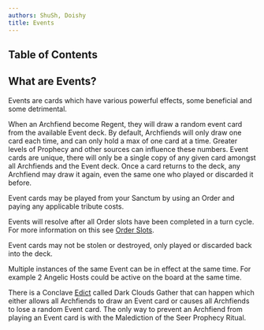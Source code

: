 ```yaml
---
authors: ShuSh, Doishy
title: Events
---
```


## Table of Contents

## What are Events?

Events are cards which have various powerful effects, some beneficial and some
detrimental.

When an Archfiend become Regent, they will draw a random event card
from the available Event deck. By default, Archfiends will only draw one card
each time, and can only hold a max of one card at a time. Greater levels of
Prophecy and other sources can influence these numbers. Event cards are unique,
there will only be a single copy of any given card amongst all Archfiends and
the Event deck. Once a card returns to the deck, any Archfiend may draw it
again, even the same one who played or discarded it before.

Event cards may be played from your Sanctum by using an Order and paying any
applicable tribute costs.

Events will resolve after all Order slots have been completed in a turn cycle.
For more information on this see [Order Slots]().

Event cards may not be stolen or destroyed, only played or discarded back into
the deck.

Multiple instances of the same Event can be in effect at the same time. For
example 2 Angelic Hosts could be active on the board at the same time.

There is a Conclave [Edict]() called Dark Clouds Gather that can happen which
either allows all Archfiends to draw an Event card or causes all Archfiends to
lose a random Event card. The only way to prevent an Archfiend from playing
an Event card is with the Malediction of the Seer Prophecy Ritual.
